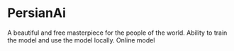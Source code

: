 # PersianAi
A beautiful and free masterpiece for the people of the world. Ability to train the model and use the model locally. Online model
